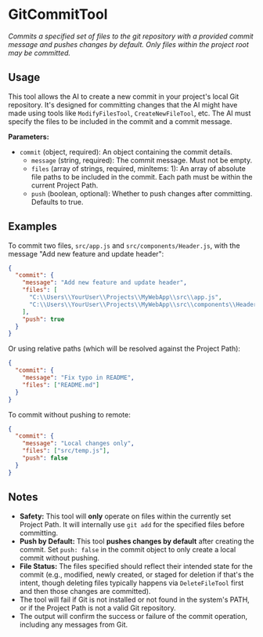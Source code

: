 ﻿# GitCommitTool

*Commits a specified set of files to the git repository with a provided commit message and pushes changes by default. Only files within the project root may be committed.*

## Usage

This tool allows the AI to create a new commit in your project's local Git repository. It's designed for committing changes that the AI might have made using tools like `ModifyFilesTool`, `CreateNewFileTool`, etc. The AI must specify the files to be included in the commit and a commit message.

**Parameters:**
-   `commit` (object, required): An object containing the commit details.
    -   `message` (string, required): The commit message. Must not be empty.
    -   `files` (array of strings, required, minItems: 1): An array of absolute file paths to be included in the commit. Each path must be within the current Project Path.
    -   `push` (boolean, optional): Whether to push changes after committing. Defaults to true.

## Examples

To commit two files, `src/app.js` and `src/components/Header.js`, with the message "Add new feature and update header":

```json
{
  "commit": {
    "message": "Add new feature and update header",
    "files": [
      "C:\\Users\\YourUser\\Projects\\MyWebApp\\src\\app.js",
      "C:\\Users\\YourUser\\Projects\\MyWebApp\\src\\components\\Header.js"
    ],
    "push": true
  }
}
```

Or using relative paths (which will be resolved against the Project Path):

```json
{
  "commit": {
    "message": "Fix typo in README",
    "files": ["README.md"]
  }
}
```

To commit without pushing to remote:

```json
{
  "commit": {
    "message": "Local changes only",
    "files": ["src/temp.js"],
    "push": false
  }
}
```

## Notes

-   **Safety:** This tool will **only** operate on files within the currently set Project Path. It will internally use `git add` for the specified files before committing.
-   **Push by Default:** This tool **pushes changes by default** after creating the commit. Set `push: false` in the commit object to only create a local commit without pushing.
-   **File Status:** The files specified should reflect their intended state for the commit (e.g., modified, newly created, or staged for deletion if that's the intent, though deleting files typically happens via `DeleteFileTool` first and then those changes are committed).
-   The tool will fail if Git is not installed or not found in the system's PATH, or if the Project Path is not a valid Git repository.
-   The output will confirm the success or failure of the commit operation, including any messages from Git.

